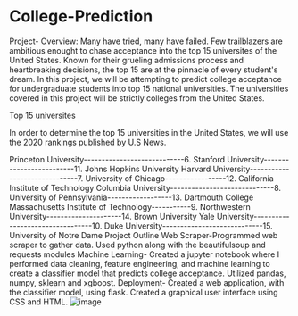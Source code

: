 # College-Prediction
Project- Overview:  Many have tried, many have failed. Few trailblazers are ambitious enought to chase acceptance into the top 15 universites of the United States. Known for their grueling admissions process and heartbreaking decisions, the top 15 are at the pinnacle of every student's dream. In this project, we will be attempting to predict college acceptance for undergraduate students into top 15 national universities. The universities covered in this project will be strictly colleges from the United States.

Top 15 universites

In order to determine the top 15 universities in the United States, we will use the 2020 rankings published by U.S News.

Princeton University----------------------------6. Stanford University-------------------------11. Johns Hopkins University
Harvard University------------------------------7. University of Chicago-----------------12. California Institute of Technology
Columbia University-----------------------------8. University of Pennsylvania------------------13. Dartmouth College
Massachusetts Institute of Technology-----------9. Northwestern University---------------------14. Brown University
Yale University---------------------------------10. Duke University----------------------------15. University of Notre Dame
Project Outline
Web Scraper-Programmed web scraper to gather data. Used python along with the beautifulsoup and requests modules
Machine Learning- Created a jupyter notebook where I performed data cleaning, feature engineering, and machine learning to create a classifier model that predicts college acceptance. Utilized pandas, numpy, sklearn and xgboost.
Deployment- Created a web application, with the classifier model, using flask. Created a graphical user interface using CSS and HTML.
![image](https://user-images.githubusercontent.com/85130591/148146328-130d889f-4a50-4034-8689-4988823602ee.png)
